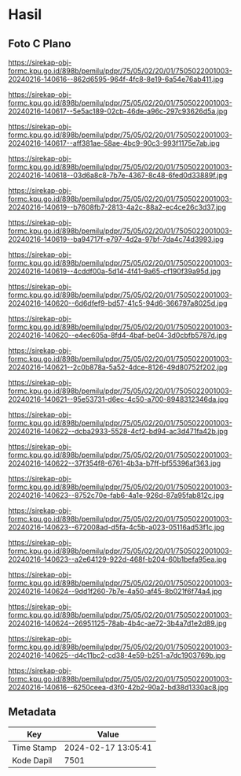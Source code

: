 # Hasil

## Foto C Plano

https://sirekap-obj-formc.kpu.go.id/898b/pemilu/pdpr/75/05/02/20/01/7505022001003-20240216-140616--862d6595-964f-4fc8-8e19-6a54e76ab411.jpg

https://sirekap-obj-formc.kpu.go.id/898b/pemilu/pdpr/75/05/02/20/01/7505022001003-20240216-140617--5e5ac189-02cb-46de-a96c-297c93626d5a.jpg

https://sirekap-obj-formc.kpu.go.id/898b/pemilu/pdpr/75/05/02/20/01/7505022001003-20240216-140617--aff381ae-58ae-4bc9-90c3-993f1175e7ab.jpg

https://sirekap-obj-formc.kpu.go.id/898b/pemilu/pdpr/75/05/02/20/01/7505022001003-20240216-140618--03d6a8c8-7b7e-4367-8c48-6fed0d33889f.jpg

https://sirekap-obj-formc.kpu.go.id/898b/pemilu/pdpr/75/05/02/20/01/7505022001003-20240216-140619--b7608fb7-2813-4a2c-88a2-ec4ce26c3d37.jpg

https://sirekap-obj-formc.kpu.go.id/898b/pemilu/pdpr/75/05/02/20/01/7505022001003-20240216-140619--ba94717f-e797-4d2a-97bf-7da4c74d3993.jpg

https://sirekap-obj-formc.kpu.go.id/898b/pemilu/pdpr/75/05/02/20/01/7505022001003-20240216-140619--4cddf00a-5d14-4f41-9a65-cf190f39a95d.jpg

https://sirekap-obj-formc.kpu.go.id/898b/pemilu/pdpr/75/05/02/20/01/7505022001003-20240216-140620--6d6dfef9-bd57-41c5-94d6-366797a8025d.jpg

https://sirekap-obj-formc.kpu.go.id/898b/pemilu/pdpr/75/05/02/20/01/7505022001003-20240216-140620--e4ec605a-8fd4-4baf-be04-3d0cbfb5787d.jpg

https://sirekap-obj-formc.kpu.go.id/898b/pemilu/pdpr/75/05/02/20/01/7505022001003-20240216-140621--2c0b878a-5a52-4dce-8126-49d80752f202.jpg

https://sirekap-obj-formc.kpu.go.id/898b/pemilu/pdpr/75/05/02/20/01/7505022001003-20240216-140621--95e53731-d6ec-4c50-a700-8948312346da.jpg

https://sirekap-obj-formc.kpu.go.id/898b/pemilu/pdpr/75/05/02/20/01/7505022001003-20240216-140622--dcba2933-5528-4cf2-bd94-ac3d471fa42b.jpg

https://sirekap-obj-formc.kpu.go.id/898b/pemilu/pdpr/75/05/02/20/01/7505022001003-20240216-140622--37f354f8-6761-4b3a-b7ff-bf55396af363.jpg

https://sirekap-obj-formc.kpu.go.id/898b/pemilu/pdpr/75/05/02/20/01/7505022001003-20240216-140623--8752c70e-fab6-4a1e-926d-87a95fab812c.jpg

https://sirekap-obj-formc.kpu.go.id/898b/pemilu/pdpr/75/05/02/20/01/7505022001003-20240216-140623--672008ad-d5fa-4c5b-a023-05116ad53f1c.jpg

https://sirekap-obj-formc.kpu.go.id/898b/pemilu/pdpr/75/05/02/20/01/7505022001003-20240216-140623--a2e64129-922d-468f-b204-60b1befa95ea.jpg

https://sirekap-obj-formc.kpu.go.id/898b/pemilu/pdpr/75/05/02/20/01/7505022001003-20240216-140624--9dd1f260-7b7e-4a50-af45-8b021f6f74a4.jpg

https://sirekap-obj-formc.kpu.go.id/898b/pemilu/pdpr/75/05/02/20/01/7505022001003-20240216-140624--26951125-78ab-4b4c-ae72-3b4a7d1e2d89.jpg

https://sirekap-obj-formc.kpu.go.id/898b/pemilu/pdpr/75/05/02/20/01/7505022001003-20240216-140625--d4c11bc2-cd38-4e59-b251-a7dc1903769b.jpg

https://sirekap-obj-formc.kpu.go.id/898b/pemilu/pdpr/75/05/02/20/01/7505022001003-20240216-140616--6250ceea-d3f0-42b2-90a2-bd38d1330ac8.jpg


## Metadata

| Key        | Value               |
| ---------- | ------------------- |
| Time Stamp | 2024-02-17 13:05:41 |
| Kode Dapil | 7501                |



